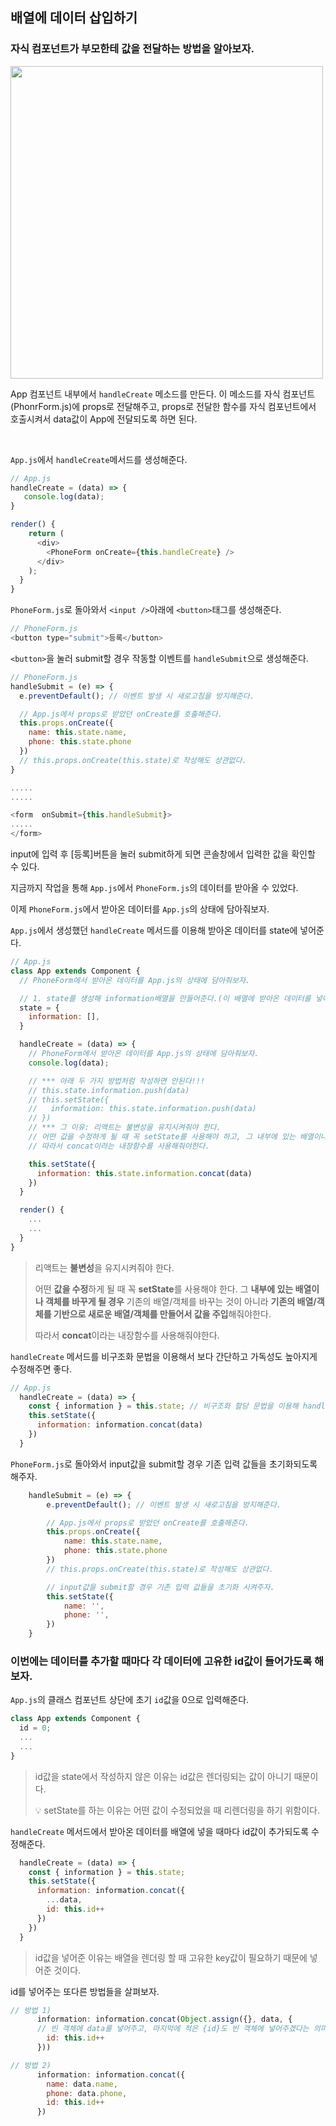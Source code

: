 ## 배열에 데이터 삽입하기
### 자식 컴포넌트가 부모한테 값을 전달하는 방법을 알아보자.

<img src="자식이부모에게전달.png" width="500" />

App 컴포넌트 내부에서 `handleCreate` 메소드를 만든다. 이 메소드를 자식 컴포넌트(PhonrForm.js)에 props로 전달해주고, props로 전달한 함수를 자식 컴포넌트에서 호출시켜서 data값이 App에 전달되도록 하면 된다.

<br/>

`App.js`에서 `handleCreate`메서드를 생성해준다.
```javascript
// App.js
handleCreate = (data) => {
   console.log(data);
}

render() {
    return (
      <div>
        <PhoneForm onCreate={this.handleCreate} />
      </div>
    );
  }
}
```

`PhoneForm.js`로 돌아와서 `<input />`아래에 `<button>`태그를 생성해준다. 
```javascript
// PhoneForm.js
<button type="submit">등록</button>
```
`<button>`을 눌러 submit할 경우 작동할 이벤트를 `handleSubmit`으로 생성해준다. 
```javascript
// PhoneForm.js
handleSubmit = (e) => {
  e.preventDefault(); // 이벤트 발생 시 새로고침을 방지해준다.

  // App.js에서 props로 받았던 onCreate를 호출해준다.
  this.props.onCreate({
    name: this.state.name,
    phone: this.state.phone
  })
  // this.props.onCreate(this.state)로 작성해도 상관없다.
}

.....
.....

<form  onSubmit={this.handleSubmit}>
.....
</form>
```
input에 입력 후 [등록]버튼을 눌러 submit하게 되면 콘솔창에서 입력한 값을 확인할 수 있다.

지금까지 작업을 통해 `App.js`에서 `PhoneForm.js`의 데이터를 받아올 수 있었다. 

이제 `PhoneForm.js`에서 받아온 데이터를 `App.js`의 상태에 담아줘보자.

`App.js`에서 생성했던 `handleCreate` 메서드를 이용해 받아온 데이터를 state에 넣어준다.
```javascript
// App.js
class App extends Component {
  // PhoneForm에서 받아온 데이터를 App.js의 상태에 담아줘보자.

  // 1. state를 생성해 information배열을 만들어준다.(이 배열에 받아온 데이터를 넣어줄 것이다.)
  state = {
    information: [],
  }

  handleCreate = (data) => {
    // PhoneForm에서 받아온 데이터를 App.js의 상태에 담아줘보자.
    console.log(data);

    // *** 아래 두 가지 방법처럼 작성하면 안된다!!!
    // this.state.information.push(data)
    // this.setState({
    //   information: this.state.information.push(data)
    // })
    // *** 그 이유: 리액트는 불변성을 유지시켜줘야 한다. 
    // 어떤 값을 수정하게 될 때 꼭 setState를 사용해야 하고, 그 내부에 있는 배열이나 객체를 바꾸게 될 경우 기존의 배열/객체를 바꾸는 것이 아니라 기존의 배열/객체를 기반으로 새로운 배열/객체를 만들어서 값을 주입해줘야한다.
    // 따라서 concat이라는 내장함수를 사용해줘야한다.

    this.setState({
      information: this.state.information.concat(data)
    })
  }

  render() {
    ...
    ...
  }
}
```
> 리액트는 **불변성**을 유지시켜줘야 한다. 
> 
> 어떤 **값을 수정**하게 될 때 꼭 **setState**를 사용해야 한다.
> 그 **내부에 있는 배열이나 객체를 바꾸게 될 경우** 기존의 배열/객체를 바꾸는 것이 아니라 **기존의 배열/객체를 기반으로 새로운 배열/객체를 만들어서 값을 주입**해줘야한다.
> 
> 따라서 **concat**이라는 내장함수를 사용해줘야한다.

`handleCreate` 메서드를 비구조화 문법을 이용해서 보다 간단하고 가독성도 높아지게 수정해주면 좋다.
```javascript
// App.js
  handleCreate = (data) => {
    const { information } = this.state; // 비구조화 할당 문법을 이용해 handleCreate메서드를 좀 더 간편하게 수정할 수 있다.(코드가 길어지는 것을 방지 + 가독성 높여줌)
    this.setState({
      information: information.concat(data)
    })
  }
```

`PhoneForm.js`로 돌아와서 input값을 submit할 경우 기존 입력 값들을 초기화되도록 해주자.
```javascript
    handleSubmit = (e) => {
        e.preventDefault(); // 이벤트 발생 시 새로고침을 방지해준다.

        // App.js에서 props로 받았던 onCreate를 호출해준다.
        this.props.onCreate({
            name: this.state.name,
            phone: this.state.phone
        })
        // this.props.onCreate(this.state)로 작성해도 상관없다.

        // input값을 submit할 경우 기존 입력 값들을 초기화 시켜주자.
        this.setState({
            name: '',
            phone: '',
        })
    }
 ```

### 이번에는 데이터를 추가할 때마다 각 데이터에 고유한 id값이 들어가도록 해보자.
`App.js`의 클래스 컴포넌트 상단에 초기 `id`값을 0으로 입력해준다.
```javascript
class App extends Component {
  id = 0;
  ...
  ...
}
```
> id값을 state에서 작성하지 않은 이유는 id값은 렌더링되는 값이 아니기 때문이다.
> 
> 💡 setState를 하는 이유는 어떤 값이 수정되었을 때 리렌더링을 하기 위함이다. 

`handleCreate` 메서드에서 받아온 데이터를 배열에 넣을 때마다 id값이 추가되도록 수정해준다.
```javascript
  handleCreate = (data) => {
    const { information } = this.state; 
    this.setState({
      information: information.concat({
        ...data, 
        id: this.id++
      })
    })
  }
```
> id값을 넣어준 이유는 배열을 렌더링 할 때 고유한 key값이 필요하기 때문에 넣어준 것이다.

id를 넣어주는 또다른 방법들을 살펴보자.
```javascript
// 방법 1) 
      information: information.concat(Object.assign({}, data, { 
      // 빈 객체에 data를 넣어주고, 마지막에 적은 {id}도 빈 객체에 넣어주겠다는 의미이다.
        id: this.id++
      }))

// 방법 2)      
      information: information.concat({
        name: data.name,
        phone: data.phone,
        id: this.id++
      })
```

